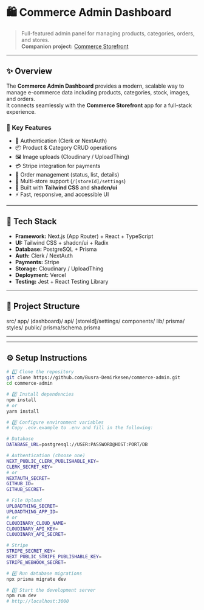 # 🛍️ Commerce Admin Dashboard

> Full-featured admin panel for managing products, categories, orders, and stores.  
> **Companion project:** [Commerce Storefront](https://github.com/Busra-Demirkesen/commerce-store)

---

## ✨ Overview
The **Commerce Admin Dashboard** provides a modern, scalable way to manage e-commerce data including products, categories, stock, images, and orders.  
It connects seamlessly with the **Commerce Storefront** app for a full-stack experience.

### 🔑 Key Features
- 🔐 Authentication (Clerk or NextAuth)  
- 📦 Product & Category CRUD operations  
- 🖼️ Image uploads (Cloudinary / UploadThing)  
- 💳 Stripe integration for payments  
- 🧾 Order management (status, list, details)  
- 🏪 Multi-store support (`/[storeId]/settings`)  
- 🎨 Built with **Tailwind CSS** and **shadcn/ui**  
- ⚡ Fast, responsive, and accessible UI  

---

## 🧰 Tech Stack
- **Framework:** Next.js (App Router) + React + TypeScript  
- **UI:** Tailwind CSS + shadcn/ui + Radix  
- **Database:** PostgreSQL + Prisma  
- **Auth:** Clerk / NextAuth  
- **Payments:** Stripe  
- **Storage:** Cloudinary / UploadThing  
- **Deployment:** Vercel  
- **Testing:** Jest + React Testing Library  

---

## 📁 Project Structure

src/
app/
(dashboard)/
api/
[storeId]/settings/
components/
lib/
prisma/
styles/
public/
prisma/schema.prisma




---


---

## ⚙️ Setup Instructions
```bash
# 1️⃣ Clone the repository
git clone https://github.com/Busra-Demirkesen/commerce-admin.git
cd commerce-admin

# 2️⃣ Install dependencies
npm install
# or
yarn install

# 3️⃣ Configure environment variables
# Copy .env.example to .env and fill in the following:

# Database
DATABASE_URL=postgresql://USER:PASSWORD@HOST:PORT/DB

# Authentication (choose one)
NEXT_PUBLIC_CLERK_PUBLISHABLE_KEY=
CLERK_SECRET_KEY=
# or
NEXTAUTH_SECRET=
GITHUB_ID=
GITHUB_SECRET=

# File Upload
UPLOADTHING_SECRET=
UPLOADTHING_APP_ID=
# or
CLOUDINARY_CLOUD_NAME=
CLOUDINARY_API_KEY=
CLOUDINARY_API_SECRET=

# Stripe
STRIPE_SECRET_KEY=
NEXT_PUBLIC_STRIPE_PUBLISHABLE_KEY=
STRIPE_WEBHOOK_SECRET=

# 4️⃣ Run database migrations
npx prisma migrate dev

# 5️⃣ Start the development server
npm run dev
# http://localhost:3000
